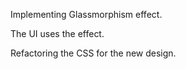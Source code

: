 Implementing Glassmorphism effect.

The UI uses the effect.

Refactoring the CSS for the new design.